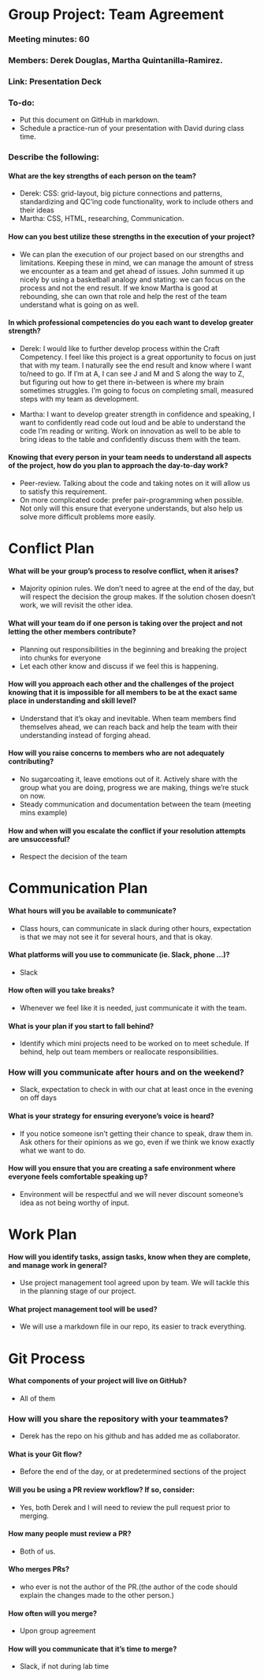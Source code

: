 # Group Project: Team Agreement 

### Meeting minutes: 60 
### Members: Derek Douglas, Martha Quintanilla-Ramirez.
### Link: Presentation Deck

### To-do:
- Put this document on GitHub in markdown.
- Schedule a practice-run of your presentation with David during class time.

### Describe the following: 

#### What are the key strengths of each person on the team?
- Derek: CSS: grid-layout, big picture connections and patterns, standardizing and QC’ing code functionality, work to include others and their ideas
- Martha: CSS, HTML, researching, Communication. 

#### How can you best utilize these strengths in the execution of your project?
- We can plan the execution of our project based on our strengths and limitations. Keeping these in mind, we can manage the amount of stress we encounter as a team and get ahead of issues. John summed it up nicely by using a basketball analogy and stating: we can focus on the process and not the end result. If we know Martha is good at rebounding, she can own that role and help the rest of the team understand what is going on as well.

#### In which professional competencies do you each want to develop greater strength?
- Derek: I would like to further develop process within the Craft Competency. I feel like this project is a great opportunity to focus on just that with my team. I naturally see the end result and know where I want to/need to go. If I’m at A, I can see J and M and S along the way to Z, but figuring out how to get there in-between is where my brain sometimes struggles. I’m going to focus on completing small, measured steps with my team as development.

- Martha: I want to develop greater strength in confidence and speaking, I want to confidently read code out loud and be able to understand the code I’m reading or writing. Work on innovation as well to be able to bring ideas to the table and confidently discuss them with the team.
 

#### Knowing that every person in your team needs to understand all aspects of the project, how do you plan to approach the day-to-day work?
- Peer-review. Talking about the code and taking notes on it will allow us to satisfy this requirement.
- On more complicated code: prefer pair-programming when possible. Not only will this ensure that everyone understands, but also help us solve more difficult problems more easily.
# Conflict Plan
#### What will be your group’s process to resolve conflict, when it arises?
- Majority opinion rules. We don’t need to agree at the end of the day, but will respect the decision the group makes. If the solution chosen doesn’t work, we will revisit the other idea.

#### What will your team do if one person is taking over the project and not letting the other members contribute?
- Planning out responsibilities in the beginning and breaking the project into chunks for everyone
- Let each other know and discuss if we feel this is happening.
#### How will you approach each other and the challenges of the project knowing that it is impossible for all members to be at the exact same place in understanding and skill level?

- Understand that it’s okay and inevitable. When team members find themselves ahead, we can reach back and help the team with their understanding instead of forging ahead.

#### How will you raise concerns to members who are not adequately contributing?
- No sugarcoating it, leave emotions out of it. Actively share with the group what you are doing, progress we are making, things we’re stuck on now.
- Steady communication and documentation between the team (meeting mins example)
#### How and when will you escalate the conflict if your resolution attempts are unsuccessful?
- Respect the decision of the team

# Communication Plan
#### What hours will you be available to communicate?
- Class hours, can communicate in slack during other hours, expectation is that we may not see it for several hours, and that is okay.
#### What platforms will you use to communicate (ie. Slack, phone …)?
- Slack
#### How often will you take breaks?
- Whenever we feel like it is needed, just communicate it with the team.
#### What is your plan if you start to fall behind?
- Identify which mini projects need to be worked on to meet schedule. If behind, help out team members or reallocate responsibilities.
### How will you communicate after hours and on the weekend?
- Slack, expectation to check in with our chat at least once in the evening on off days
#### What is your strategy for ensuring everyone’s voice is heard?
- If you notice someone isn’t getting their chance to speak, draw them in. Ask others for their opinions as we go, even if we think we know exactly what we want to do.
#### How will you ensure that you are creating a safe environment where everyone feels comfortable speaking up?
- Environment will be respectful and we will never discount someone’s idea as not being worthy of input.


# Work Plan
#### How will you identify tasks, assign tasks, know when they are complete, and manage work in general?

- Use project management tool agreed upon by team. We will tackle this in the planning stage of our project.

#### What project management tool will be used?

- We will use a markdown file in our repo, its easier to track everything.


# Git Process

#### What components of your project will live on GitHub?

- All of them

### How will you share the repository with your teammates?

- Derek has the repo on his github and has added me as collaborator.

#### What is your Git flow?

- Before the end of the day, or at predetermined sections of the project


#### Will you be using a PR review workflow? If so, consider:

- Yes, both Derek and I will need to review the pull request prior to merging.

#### How many people must review a PR?

- Both of us.


####  Who merges PRs?

- who ever is not the author of the PR.(the author of the code should explain the changes made to the other person.)


#### How often will you merge?

- Upon group agreement

#### How will you communicate that it’s time to merge?

- Slack, if not during lab time
